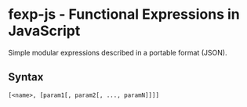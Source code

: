 # fexp-js - Functional Expressions in JavaScript

Simple modular expressions described in a portable format (JSON).

## Syntax

`[<name>, [param1[, param2[, ..., paramN]]]]`

